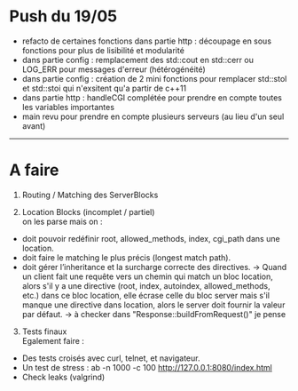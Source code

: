 # Push du 19/05
- refacto de certaines fonctions dans partie http : découpage en sous fonctions pour plus de lisibilité et modularité
- dans partie config : remplacement des std::cout en std::cerr ou LOG_ERR pour messages d'erreur (hétérogénéité)
- dans partie config : création de 2 mini fonctions pour remplacer std::stol et std::stoi qui n'exsitent qu'a partir de c++11
- dans partie http : handleCGI complétée pour prendre en compte toutes les variables importantes
- main revu pour prendre en compte plusieurs serveurs (au lieu d'un seul avant)

---  

# A faire 
1. Routing / Matching des ServerBlocks   

2. Location Blocks (incomplet / partiel)   
on les parse mais on :
- doit pouvoir redéfinir root, allowed_methods, index, cgi_path dans une location.
- doit faire le matching le plus précis (longest match path).
- doit gérer l’inheritance et la surcharge correcte des directives.
-> Quand un client fait une requête vers un chemin qui match un bloc location, alors s'il y a une directive (root, index, autoindex, allowed_methods, etc.) dans ce bloc location, elle écrase celle du bloc server mais s'il manque une directive dans location, alors le server doit fournir la valeur par défaut.
-> à checker dans "Response::buildFromRequest()" je pense

3. Tests finaux   
Egalement faire :
- Des tests croisés avec curl, telnet, et navigateur.
- Un test de stress : ab -n 1000 -c 100 http://127.0.0.1:8080/index.html
- Check leaks (valgrind)
